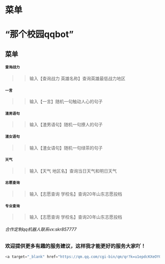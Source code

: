 菜单
====
# “那个校园qqbot”
## 菜单
#### `查询战力`
>> 输入【查询战力 英雄名称】查询英雄最低战力地区<br> 
#### `一言`
>> 输入【一言】随机一句触动人心的句子<br>
#### `渣男语句`
>> 输入【渣男语句】随机一句撩人的句子<br>
#### `渣女语句`
>> 输入【渣女语句】随机一句绿茶的句子<br>
#### `天气`
>> 输入【天气 地区名】查询当日天气和明日天气<br>
#### `志愿查询`
>> 输入【志愿查询 学校名】查询20年山东志愿投档<br>
#### `专业查询`
>> 输入【志愿查询 学校名】查询20年山东志愿投档<br>
###### 合作定制qq机器人联系vx:skr857777
### 欢迎提供更多有趣的服务建议，这样我才能更好的服务大家吖！<br>
```javascript
<a target="_blank" href="https://qm.qq.com/cgi-bin/qm/qr?k=u1epdcKXeOY0S4G18paRcmI7LIpUKb7f&jump_from=webapi"><img border="0" src="//pub.idqqimg.com/wpa/images/group.png" alt="那个校园群助手Pro、温" title="那个校园群助手Pro、温"></a>
```
